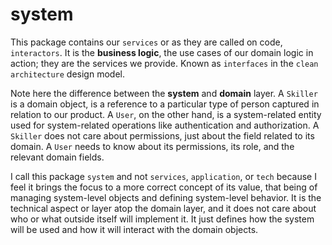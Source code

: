 # system

This package contains our `services` or as they are called on code, `interactors`. It is the **business logic**, the use
cases of our domain logic in action; they are the services we provide. Known as `interfaces` in the `clean architecture`
design model.

Note here the difference between the **system** and **domain** layer. A `Skiller` is a domain object, is a reference to
a particular type of person captured in relation to our product. A `User`, on the other hand, is a system-related entity
used for system-related operations like authentication and authorization. A `Skiller` does not care about permissions,
just about the field related to its domain. A `User` needs to know about its permissions, its role, and the relevant
domain fields.

I call this package `system` and not `services`, `application`, or `tech` because I feel it brings the focus to a more
correct concept of its value, that being of managing system-level objects and defining system-level behavior. It is the
technical aspect or layer atop the domain layer, and it does not care about who or what outside itself will implement
it. It just defines how the system will be used and how it will interact with the domain objects. 